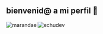 <h2 align="left">bienvenid@ a mi perfil 🙂</h2>
<p><img align="left" src="https://github-readme-stats.vercel.app/api/top-langs?username=marandae&show_icons=true&theme=tokyonight&hide_border=true&locale=en&layout=compact" alt="marandae" /></p>
<p><img align="center" src="https://github-readme-stats.vercel.app/api?username=marandae&show_icons=true&theme=tokyonight&hide_border=true&locale=en" alt="echudev" /></p>
